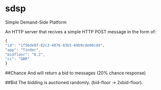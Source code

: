 # sdsp
Simple Demand-Side Platform

An HTTP server that recives a simple HTTP POST message in the form of:
```javascript
{
"id": "1f56de9f-82c3-4076-83b5-69b9cde90cd4",
"app": "Tinder",
"bidfloor": "0.2",
"cc": "GBR"
}
```
##Chance
And will return a bid to messages (20% chance response)

##Bid
The bidding is auctioned randomly. (bid-floor -> 2xbid-floor).
